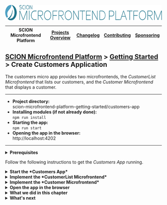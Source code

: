 <a href="/README.md"><img src="/resources/branding/scion-microfrontend-platform-banner.svg" height="50" alt="SCION Microfrontend Platform"></a>

| SCION Microfrontend Platform | [Projects Overview][menu-projects-overview] | [Changelog][menu-changelog] | [Contributing][menu-contributing] | [Sponsoring][menu-sponsoring] |  
| --- | --- | --- | --- | --- |

## [SCION Microfrontend Platform][menu-home] > [Getting Started][menu-getting-started] > Create Customers Application

The customers micro app provides two microfrontends, the *CustomerList Microfrontend* that lists our customers, and the *Customer Microfrontend* that displays a customer.

***
- **Project directory:**\
  scion-microfrontend-platform-getting-started/customers-app
- **Installing modules (if not already done):**\
  `npm run install`
- **Starting the app:**\
  `npm run start`
- **Opening the app in the browser:**\
  http://localhost:4202
***


<details>
   <summary><strong>Prerequisites</strong></summary>
   
If you checked out the `skeleton` branch of the Git repository for this guide, the directory structure should look like this. If not, please refer to [How to complete this guide][link-getting-started#installation] for step-by-step instructions.

```
   scion-microfrontend-platform-getting-started
   ├── customers-app
   │   ├── src
   │   │   ├── customer // Customer Microfrontend
   │   │   │    ├── customer.html
   │   │   │    ├── customer.ts
   │   │   │    └── customer.scss
   │   │   ├── customer-list  // CustomerList Microfrontend
   │   │   │    ├── customer-list.html
   │   │   │    ├── customer-list.ts
   │   │   │    └── customer-list.scss
   │   │   ├── index.html
   │   │   ├── customer.data.json // Sample data
   │   │   ├── customer.service.ts // Service to access sample data
   │   │   └── query-params.ts
   │   ├── package.json
   │   └── tsconfig.json
```
</details>

 
Follow the following instructions to get the *Customers App* running.

<details>
  <summary><strong>Start the *Customers App*</strong></summary>

Run `npm run start` to start the application. Then open the page http://localhost:4202 in your browser. You should see two links to open the *CustomerList Microfrontend* and *Customer Microfrontend*. When you click on a link, the particular microfrontend opens, but does not show much yet, only its title.

By the end of this chapter, the *CustomerList Microfrontend* will list our customers. When clicking on a customer link, we can navigate to the *Customer Microfrontend* to see details about the customer.

</details>

<details>
  <summary><strong>Implement the *CustomerList Microfrontend*</strong></summary>

In this section, we will implement the *CustomerList Microfrontend* that lists our customers.

1. Open the HTML template `customers-app/src/customer-list/customer-list.html`.
2. After the `<h1>` element, add a section to display our customers, as follows:
   ```html
         <body>
           <h1>Customers</h1>
   [+]     <section id="customers"></section>
         </body> 
   ```
3. Open the TypeScript file `customers-app/src/customer-list/customer-list.ts` and add the following method after the `init` method. This method will render all our customers. 

   ```ts
         import {CustomerService} from '../customer.service';

         public render(): void {
           const customersSection = document.querySelector('section#customers');
         
           CustomerService.INSTANCE.getCustomers().forEach(customer => {
             // Customer Link
             const customerLink = customersSection.appendChild(document.createElement('a'));
             customerLink.innerText = `${customer.firstname} ${customer.lastname}`;
             customerLink.href = `/customer/customer.html#?id=${customer.id}`;
         
             // City
             customersSection.appendChild(document.createTextNode(customer.city));
           });
         }
   ```
   We need a reference to the `<section>` element that we added to the template in the previous step. Our customers will be added to this section. Using the `CustomerService`, we query our customers. For each customer, we create an anchor element, that when clicked, navigates to the *Customer Microfrontend* located at `/customer/customer.html`. We pass the ID of the customer in the form of a query parameter. Note that we added the query parameter to the URL's fragment part, that is after the hash (`#`), so that the page is not reloaded when the query parameter is changed. This is similar to hash-based routing, but it only applies to query parameters. Finally, after the link, we append a text node to display the city of the customer.
4. In the `init` method, simply call `render`.

   ```ts
         public async init(): Promise<void> {
   [+]     this.render();
         }
   ```

</details>

<details>
  <summary><strong>Implement the *Customer Microfrontend*</strong></summary>

In this section, we will implement the *Customer Microfrontend* to display a customer.

1. Open the HTML template `customers-app/src/customer/customer.html`.
2. After the `<h1>` element, add a section to display the customer, as follows:
   ```html
         <body>
           <h1>Customer</h1>
   [+]     <section id="customer"></section>
         </body> 
   ```
3. Open the TypeScript file `customers-app/src/customer/customer.ts`.

   Add a `render` method after the `init` method to render the customer of given ID, as follows: 

   ```ts
         import {CustomerService} from '../customer.service';

         public render(customerId: string): void {
           const customerSection = document.querySelector('section#customer');
           const customer = CustomerService.INSTANCE.getCustomer(customerId);

           customerSection.innerHTML = null;

           // Firstname
           customerSection.appendChild(document.createElement('label')).innerText = 'Firstname:';
           customerSection.appendChild(document.createTextNode(customer.firstname));

           // Lastname
           customerSection.appendChild(document.createElement('label')).innerText = 'Lastname:';
           customerSection.appendChild(document.createTextNode(customer.lastname));

           // Street
           customerSection.appendChild(document.createElement('label')).innerText = 'Street:';
           customerSection.appendChild(document.createTextNode(customer.street));

           // City
           customerSection.appendChild(document.createElement('label')).innerText = 'City:';
           customerSection.appendChild(document.createTextNode(customer.city));

           // Email
           customerSection.appendChild(document.createElement('label')).innerText = 'Email:';
           customerSection.appendChild(document.createTextNode(customer.email));

           // Phone
           customerSection.appendChild(document.createElement('label')).innerText = 'Phone:';
           customerSection.appendChild(document.createTextNode(customer.phone));
         }
   ```
   We need a reference to the `<section>` element that we added to the template in the previous step. The customer will be added to this section. Since the `render` method is called every time the customer to be displayed change, we clear the section's content first. Finally, using the `CustomerService`, we look up the customer of given ID and display its firstname, lastname, street, city, email and phone.

4. In the `init` method, subscribe to query parameter changes and invoke the `render` method, passing the `id` as argument. The `id` query parameter contains the ID of the customer to be displayed.

   ```ts
         import {CustomerService} from '../customer.service';
   [+]   import {QueryParams} from '../query-params';

         public async init(): Promise<void> {
   [+]     QueryParams.observe$.subscribe(queryParams => this.render(queryParams.get('id')));
         }
   ```
</details>

<details>
   <summary><strong>Open the app in the browser</strong></summary>

We did it! Run `npm run start` to serve the applications.

When you open the page http://localhost:4200 in your browser and click the `Customers` button, you will see the *CustomerList Microfrontend*. When clicking on a customer, the *Customer Microfrontend* opens, displaying information about the customer. So far, the *Customer Microfrontend* replaces the *CustomerList Microfrontend*. In a subsequent chapter, we will display the customer to the right of the customer list in the `aside` router outlet.

</details>

<details>
   <summary><strong>What we did in this chapter</strong></summary>

In this chapter, we have implemented the *CustomerList Microfrontend* and *Customer Microfrontend* of the *Customers App*.

<details>
   <summary>The <code>customers-app/src/customer-list/customer-list.html</code> looks as following:</summary>

```html
<!DOCTYPE html>
<html lang="en">
  <head>
    <title>Customers</title>
    <link rel="stylesheet" type="text/css" href="customer-list.scss">
    <script type="module" src="./customer-list.ts"></script>
  </head>
  <body>
    <h1>Customers</h1>
    <section id="customers"></section>
  </body>
</html>
```
</details>

<details>
   <summary>The <code>customers-app/src/customer-list/customer-list.ts</code> looks as following:</summary>

```ts
import {CustomerService} from '../customer.service';

class CustomerListController {

  public async init(): Promise<void> {
    this.render();
  }

  public render(): void {
    const customersSection = document.querySelector('section#customers');

    CustomerService.INSTANCE.getCustomers().forEach(customer => {
      // Customer Link
      const customerLink = customersSection.appendChild(document.createElement('a'));
      customerLink.innerText = `${customer.firstname} ${customer.lastname}`;
      customerLink.href = `/customer/customer.html#?id=${customer.id}`;

      // City
      customersSection.appendChild(document.createTextNode(customer.city));
    });
  }
}

new CustomerListController().init();

```
</details>

<details>
   <summary>The <code>customers-app/src/customer/customer.html</code> looks as following:</summary>

```html
<!DOCTYPE html>
<html lang="en">
  <head>
    <title>Customer</title>
    <link rel="stylesheet" type="text/css" href="customer.scss">
    <script type="module" src="./customer.ts"></script>
  </head>
  <body>
    <h1>Customer</h1>
    <section id="customer"></section>
  </body>
</html>

```
</details>

<details>
   <summary>The <code>customers-app/src/customer/customer.ts</code> looks as following:</summary>

```ts
import {CustomerService} from '../customer.service';
import {QueryParams} from '../query-params';

class CustomerController {

  public async init(): Promise<void> {
    QueryParams.observe$.subscribe(queryParams => this.render(queryParams.get('id')));
  }

  public render(customerId: string): void {
    const customerSection = document.querySelector('section#customer');
    const customer = CustomerService.INSTANCE.getCustomer(customerId);

    customerSection.innerHTML = null;

    // Firstname
    customerSection.appendChild(document.createElement('label')).innerText = 'Firstname:';
    customerSection.appendChild(document.createTextNode(customer.firstname));

    // Lastname
    customerSection.appendChild(document.createElement('label')).innerText = 'Lastname:';
    customerSection.appendChild(document.createTextNode(customer.lastname));

    // Street
    customerSection.appendChild(document.createElement('label')).innerText = 'Street:';
    customerSection.appendChild(document.createTextNode(customer.street));

    // City
    customerSection.appendChild(document.createElement('label')).innerText = 'City:';
    customerSection.appendChild(document.createTextNode(customer.city));

    // Email
    customerSection.appendChild(document.createElement('label')).innerText = 'Email:';
    customerSection.appendChild(document.createTextNode(customer.email));

    // Phone
    customerSection.appendChild(document.createElement('label')).innerText = 'Phone:';
    customerSection.appendChild(document.createTextNode(customer.phone));
  }
}

new CustomerController().init();
```
</details>

</details>

<details>
   <summary><strong>What's next</strong></summary>

In the next chapter, we will learn how to use the outlet router for microfrontend navigation. Click [here][link-getting-started:04:microfrontend-routing] to continue.

</details>

[menu-home]: /README.md
[menu-projects-overview]: /docs/site/projects-overview.md
[menu-changelog]: /docs/site/changelog/changelog.md
[menu-contributing]: /CONTRIBUTING.md
[menu-sponsoring]: /docs/site/sponsoring.md

[menu-getting-started]: /docs/site/getting-started/getting-started.md
[link-getting-started:01:host-app]: 01-getting-started-host-app.md
[link-getting-started:02:products-app]: 02-getting-started-products-app.md
[link-getting-started:03:customers-app]: 03-getting-started-customers-app.md
[link-getting-started:04:microfrontend-routing]: 04-getting-started-microfrontend-routing.md
[link-getting-started:05:embed-microfrontend]: 05-getting-started-embed-microfrontend.md
[link-getting-started:06:navigate-via-intent]: 06-getting-started-navigate-via-intent.md
[link-getting-started:07:devtools]: 07-getting-started-devtools.md
[link-getting-started:08:browse-capabilities]: 08-getting-started-browse-capabilities.md
[link-getting-started:09:summary]: 09-getting-started-summary.md

[link-getting-started#installation]: /docs/site/getting-started/getting-started.md#how-to-complete-this-guide
